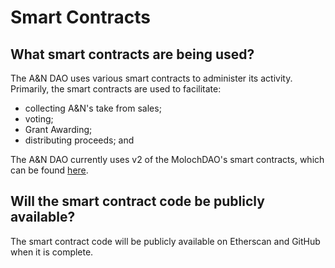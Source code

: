 # Smart Contracts

## What smart contracts are being used?

The A&N DAO uses various smart contracts to administer its activity. Primarily, the smart contracts are used to facilitate:

- collecting A&N's take from sales;
- voting;
- Grant Awarding;
- distributing proceeds; and

The A&N DAO currently uses v2 of the MolochDAO's smart contracts, which can be found [here](https://github.com/MolochVentures/moloch).


## Will the smart contract code be publicly available?

The smart contract code will be publicly available on Etherscan and GitHub when it is complete.
